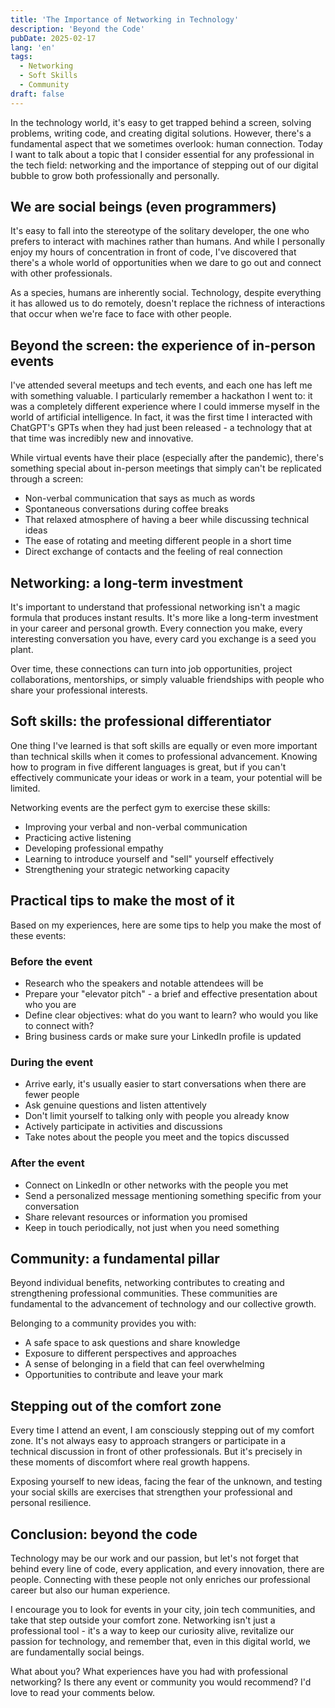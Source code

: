 ```yaml
---
title: 'The Importance of Networking in Technology'
description: 'Beyond the Code'
pubDate: 2025-02-17
lang: 'en'
tags:
  - Networking
  - Soft Skills
  - Community
draft: false
---
```


In the technology world, it's easy to get trapped behind a screen, solving problems, writing code, and creating digital solutions. However, there's a fundamental aspect that we sometimes overlook: human connection. Today I want to talk about a topic that I consider essential for any professional in the tech field: networking and the importance of stepping out of our digital bubble to grow both professionally and personally.

## We are social beings (even programmers)

It's easy to fall into the stereotype of the solitary developer, the one who prefers to interact with machines rather than humans. And while I personally enjoy my hours of concentration in front of code, I've discovered that there's a whole world of opportunities when we dare to go out and connect with other professionals.

As a species, humans are inherently social. Technology, despite everything it has allowed us to do remotely, doesn't replace the richness of interactions that occur when we're face to face with other people.

## Beyond the screen: the experience of in-person events

I've attended several meetups and tech events, and each one has left me with something valuable. I particularly remember a hackathon I went to: it was a completely different experience where I could immerse myself in the world of artificial intelligence. In fact, it was the first time I interacted with ChatGPT's GPTs when they had just been released - a technology that at that time was incredibly new and innovative.

While virtual events have their place (especially after the pandemic), there's something special about in-person meetings that simply can't be replicated through a screen:

- Non-verbal communication that says as much as words
- Spontaneous conversations during coffee breaks
- That relaxed atmosphere of having a beer while discussing technical ideas
- The ease of rotating and meeting different people in a short time
- Direct exchange of contacts and the feeling of real connection

## Networking: a long-term investment

It's important to understand that professional networking isn't a magic formula that produces instant results. It's more like a long-term investment in your career and personal growth. Every connection you make, every interesting conversation you have, every card you exchange is a seed you plant.

Over time, these connections can turn into job opportunities, project collaborations, mentorships, or simply valuable friendships with people who share your professional interests.

## Soft skills: the professional differentiator

One thing I've learned is that soft skills are equally or even more important than technical skills when it comes to professional advancement. Knowing how to program in five different languages is great, but if you can't effectively communicate your ideas or work in a team, your potential will be limited.

Networking events are the perfect gym to exercise these skills:

- Improving your verbal and non-verbal communication
- Practicing active listening
- Developing professional empathy
- Learning to introduce yourself and "sell" yourself effectively
- Strengthening your strategic networking capacity

## Practical tips to make the most of it

Based on my experiences, here are some tips to help you make the most of these events:

### Before the event

- Research who the speakers and notable attendees will be
- Prepare your "elevator pitch" - a brief and effective presentation about who you are
- Define clear objectives: what do you want to learn? who would you like to connect with?
- Bring business cards or make sure your LinkedIn profile is updated

### During the event

- Arrive early, it's usually easier to start conversations when there are fewer people
- Ask genuine questions and listen attentively
- Don't limit yourself to talking only with people you already know
- Actively participate in activities and discussions
- Take notes about the people you meet and the topics discussed

### After the event

- Connect on LinkedIn or other networks with the people you met
- Send a personalized message mentioning something specific from your conversation
- Share relevant resources or information you promised
- Keep in touch periodically, not just when you need something

## Community: a fundamental pillar

Beyond individual benefits, networking contributes to creating and strengthening professional communities. These communities are fundamental to the advancement of technology and our collective growth.

Belonging to a community provides you with:

- A safe space to ask questions and share knowledge
- Exposure to different perspectives and approaches
- A sense of belonging in a field that can feel overwhelming
- Opportunities to contribute and leave your mark

## Stepping out of the comfort zone

Every time I attend an event, I am consciously stepping out of my comfort zone. It's not always easy to approach strangers or participate in a technical discussion in front of other professionals. But it's precisely in these moments of discomfort where real growth happens.

Exposing yourself to new ideas, facing the fear of the unknown, and testing your social skills are exercises that strengthen your professional and personal resilience.

## Conclusion: beyond the code

Technology may be our work and our passion, but let's not forget that behind every line of code, every application, and every innovation, there are people. Connecting with these people not only enriches our professional career but also our human experience.

I encourage you to look for events in your city, join tech communities, and take that step outside your comfort zone. Networking isn't just a professional tool - it's a way to keep our curiosity alive, revitalize our passion for technology, and remember that, even in this digital world, we are fundamentally social beings.

What about you? What experiences have you had with professional networking? Is there any event or community you would recommend? I'd love to read your comments below.
